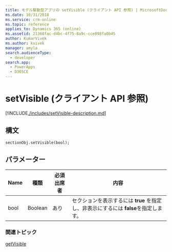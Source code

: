```yaml
---
title: モデル駆動型アプリの setVisible (クライアント API 参照) | MicrosoftDocs
ms.date: 10/31/2018
ms.service: crm-online
ms.topic: reference
applies_to: Dynamics 365 (online)
ms.assetid: 21368fac-d4bc-4f75-8a9c-cce098fa0b45
author: KumarVivek
ms.author: kvivek
manager: amyla
search.audienceType:
  - developer
search.app:
  - PowerApps
  - D365CE
---
```

# <a name="setvisible-client-api-reference"></a>setVisible (クライアント API 参照)



[!INCLUDE[./includes/setVisible-description.md](./includes/setVisible-description.md)] 

## <a name="syntax"></a>構文

`sectionObj.setVisible(bool);`

## <a name="parameter"></a>パラメーター

|Name|種類​​|必須出席者|内容|
|--|--|--|--|
|bool|Boolean|あり|セクションを表示するには **true** を指定し、非表示にするには **false**を指定します。|

### <a name="related-topics"></a>関連トピック

[getVisible](getVisible.md)



